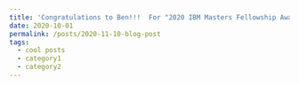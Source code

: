 ```yaml
---
title: 'Congratulations to Ben!!!  For "2020 IBM Masters Fellowship Award" '
date: 2020-10-01
permalink: /posts/2020-11-10-blog-post
tags:
  - cool posts
  - category1
  - category2
---
```





